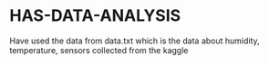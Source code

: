 # HAS-DATA-ANALYSIS
Have used the data from data.txt which is the data about humidity, temperature, sensors collected from the kaggle
